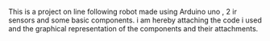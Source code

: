 This is a project on line following robot made using Arduino uno , 2 ir sensors and some basic components.
i am hereby attaching the code i used and the graphical representation of the components and their attachments.
